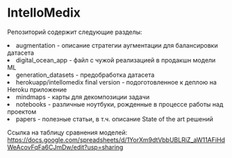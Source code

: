 # IntelloMedix
Репозиторий содержит следующие разделы:
<br><li>augmentation - описание стратегии аугментации для балансировки датасета
<br><li>digital_ocean_app - файл с чужой реализацией в продакшн модели ML
<br><li>generation_datasets - предобработка датасета
<br><li>herokuapp/intellomedix final version - подоготовленное к деплою на Heroku приложение
<br><li>mindmaps - карты для декомпозиции задачи
<br><li>notebooks - различные ноутбуки, рожденные в процессе работы над проектом
<br><li>papers - полезные статьи, в т.ч. описание State of the art решений

Ссылка на таблицу сравнения моделей: https://docs.google.com/spreadsheets/d/1YorXm9dtVbbUBLRiZ_aW11AFiHdWeAcovFqFa6CJmDw/edit?usp=sharing
